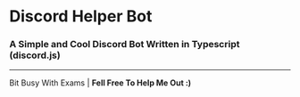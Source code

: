 # Discord Helper Bot

### A Simple and Cool Discord Bot Written in Typescript (discord.js)

---

Bit Busy With Exams | **Fell Free To Help Me Out :)**
